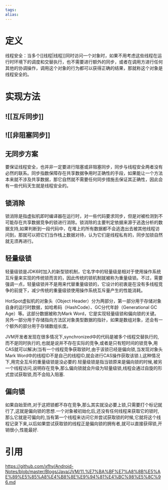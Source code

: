 ```yaml
---
tags: 
alias:
---
```


# 定义

线程安全：当多个[[线程|线程]]同时访问一个对象时，如果不用考虑这些线程在运行时环境下的调度和交替执行，也不需要进行额外的同步，或者在调用方进行任何其他的协调操作，调用这个对象的行为都可以获得正确的结果，那就称这个对象是线程安全的。

# 实现方法
 ## ![[互斥同步]]

## ![[非阻塞同步]]


## 无同步方案

要保证线程安全，也并非一定要进行阻塞或非阻塞同步，同步与线程安全两者没有必然的联系。同步指数保障存在共享数据争用时正确性的手段，如果能让一个方法本来就不涉及共享数据，那它自然就不需要任何同步措施去保证其正确性，因此会有一些代码天生就是线程安全的。


## 锁消除

锁消除是指虚拟机即时编译器在运行时，对一些代码要求同步，但是对被检测到不可能存在共享数据竞争的锁进行消除。锁消除的主要判定依据来源于逃逸分析的数据支持,如果判断到一段代码中，在堆上的所有数据都不会逃逸出去被其他线程访问到，那就可以把它们当作栈上数据对待，认为它们是线程私有的，同步加锁自然就无须再进行。

## 轻量级锁

轻量级锁是JDK6时加入的新型锁机制，它名字中的轻量级是相对于使用操作系统互斥量来实现的传统锁而言的，因此传统的锁机制就被称为重量级锁。不过，需要强调一点，轻量级锁并不是用来代替重量级锁的，它设计的初衷是在没有多线程竞争的前提下，减少传统的重量级锁使用操作系统互斥量产生的性能消耗。

HotSpot虚拟机的对象头（Object Header）分为两部分，第一部分用于存储对象自身的运行时数据，如哈希码（HashCode）、GC分代年龄（Generational GC Age）等。这部分数据被称为Mark Word，它是实现轻量级锁和偏向锁的关键。另外一部分用于存储指向方法区对象类型数据的指针，如果是数组对象，还会有一个额外的部分用于存储数组长度。

JVM开发者发现在很多情况下,synchronized中的代码是被多个线程交替执行的,而不是同时执行的,也就是说并不存在实际的竞争,或者是只有短时间的锁竞争,用CAS就可以解决(当有一个线程竞争获取锁时,由于该锁已经是偏向锁,当发现对象头Mark Word中的线程ID不是自己的线程ID,就会进行CAS操作获取该锁.),这种情况下,用完全互斥的重量级锁是没必要的.轻量级锁是指当锁原来是偏向锁的时候,被另一个线程访问,说明存在竞争,那么偏向锁就会升级为轻量级锁,线程会通过自旋的形式尝试获取锁,而不会陷入阻塞.

## 偏向锁

如果自始至终,对于这把锁都不存在竞争,那么其实就没必要上锁,只需要打个标记就行了,这就是偏向锁的思想.一个对象被初始化后,还没有任何线程来获取它的锁时,那么它就是可偏向的,当有第一个线程来访问它并尝试获取锁的时候,它就将这个线程记录下来,以后如果尝试获取锁的线程正是偏向锁的拥有者,就可以直接获得锁,开销很小,性能最好.

# 引用
https://github.com/xfhy/Android-Notes/blob/master/Blogs/Java/JVM/11.%E7%BA%BF%E7%A8%8B%E5%AE%89%E5%85%A8%E4%B8%8E%E9%94%81%E4%BC%98%E5%8C%96.md
